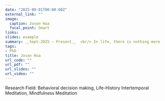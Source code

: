 ```yaml
---
date: "2025-09-01T00:00:00Z"
external_link: ""
image:
  caption: Jovan Hua
  focal_point: Smart
links:
slides: example
summary: __Sept-2025 ~ Present__  <br/> In life, there is nothing more important than understanding ourselves and others, living in the present, and loving life-for these are the very source of happiness. And it is through psychology that we can attain it.
tags: 
- PhD
title: Jovan Hua
url_code: ""
url_pdf: ""
url_slides: ""
url_video: ""
---
```

Research Field: Behavioral decision making, Life-History Intertemporal Meditation, Mindfulness Meditation
